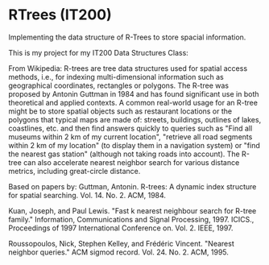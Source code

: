 # RTrees (IT200)
Implementing the data structure of R-Trees to store spacial information.

This is my project for my IT200 Data Structures Class:


From Wikipedia:
R-trees are tree data structures used for spatial access methods, i.e., for indexing multi-dimensional information such as geographical coordinates, rectangles or polygons. The R-tree was proposed by Antonin Guttman in 1984 and has found significant use in both theoretical and applied contexts. A common real-world usage for an R-tree might be to store spatial objects such as restaurant locations or the polygons that typical maps are made of: streets, buildings, outlines of lakes, coastlines, etc. and then find answers quickly to queries such as "Find all museums within 2 km of my current location", "retrieve all road segments within 2 km of my location" (to display them in a navigation system) or "find the nearest gas station" (although not taking roads into account). The R-tree can also accelerate nearest neighbor search for various distance metrics, including great-circle distance.




Based on papers by:
Guttman, Antonin. R-trees: A dynamic index structure for spatial searching. Vol. 14. No. 2. ACM, 1984.

Kuan, Joseph, and Paul Lewis. "Fast k nearest neighbour search for R-tree family." Information, Communications and Signal Processing, 1997. ICICS., Proceedings of 1997 International Conference on. Vol. 2. IEEE, 1997.

Roussopoulos, Nick, Stephen Kelley, and Frédéric Vincent. "Nearest neighbor queries." ACM sigmod record. Vol. 24. No. 2. ACM, 1995.
